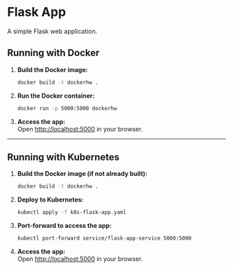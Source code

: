 # Flask App

A simple Flask web application.

## Running with Docker

1. **Build the Docker image:**
	```sh
	docker build -t dockerhw .
	```

2. **Run the Docker container:**
	```sh
	docker run -p 5000:5000 dockerhw
	```

3. **Access the app:**  
	Open [http://localhost:5000](http://localhost:5000) in your browser.

---

## Running with Kubernetes

1. **Build the Docker image (if not already built):**
	```sh
	docker build -t dockerhw .
	```

2. **Deploy to Kubernetes:**
	```sh
	kubectl apply -f k8s-flask-app.yaml
	```

3. **Port-forward to access the app:**
	```sh
	kubectl port-forward service/flask-app-service 5000:5000
	```

4. **Access the app:**  
	Open [http://localhost:5000](http://localhost:5000) in your browser.